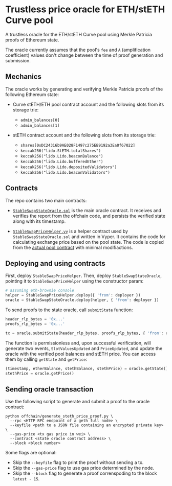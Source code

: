 # Trustless price oracle for ETH/stETH Curve pool

A trustless oracle for the ETH/stETH Curve pool using Merkle Patricia proofs of Ethereum state.

The oracle currently assumes that the pool's `fee` and `A` (amplification coefficient) values don't
change between the time of proof generation and submission.


## Mechanics

The oracle works by generating and verifying Merkle Patricia proofs of the following Ethereum state:

* Curve stETH/ETH pool contract account and the following slots from its storage trie:
  * `admin_balances[0]`
  * `admin_balances[1]`

* stETH contract account and the following slots from its storage trie:
  * `shares[0xDC24316b9AE028F1497c275EB9192a3Ea0f67022]`
  * `keccak256("lido.StETH.totalShares")`
  * `keccak256("lido.Lido.beaconBalance")`
  * `keccak256("lido.Lido.bufferedEther")`
  * `keccak256("lido.Lido.depositedValidators")`
  * `keccak256("lido.Lido.beaconValidators")`


## Contracts

The repo contains two main contracts:

* [`StableSwapStateOracle.sol`] is the main oracle contract. It receives and verifies the report
  from the offchain code, and persists the verified state along with its timestamp.

* [`StableSwapPriceHelper.vy`] is a helper contract used by `StableSwapStateOracle.sol` and written
  in Vyper. It contains the code for calculating exchange price based on the pool state. The code
  is copied from the [actual pool contract] with minimal modifiactions.

[`StableSwapStateOracle.sol`]: ./contracts/StableSwapStateOracle.sol
[`StableSwapPriceHelper.vy`]: ./contracts/StableSwapPriceHelper.vy
[actual pool contract]: https://github.com/curvefi/curve-contract/blob/3fa3b6c/contracts/pools/steth/StableSwapSTETH.vy


## Deploying and using contracts

First, deploy `StableSwapPriceHelper`. Then, deploy `StableSwapStateOracle`, pointing it
to `StableSwapPriceHelper` using the constructor param:

```python
# assuming eth-brownie console
helper = StableSwapPriceHelper.deploy({ 'from': deployer })
oracle = StableSwapStateOracle.deploy(helper, { 'from': deployer })
```

To send proofs to the state oracle, call `submitState` function:

```python
header_rlp_bytes = '0x...'
proofs_rlp_bytes = '0x...'

tx = oracle.submitState(header_rlp_bytes, proofs_rlp_bytes, { 'from': reporter })
```

The function is permissionless and, upon successful verification, will generate two events,
`SlotValuesUpdated` and `PriceUpdated`, and update the oracle with the verified pool balances
and stETH price. You can access them by calling `getState` and `getPrice`:

```python
(timestamp, etherBalance, stethBalance, stethPrice) = oracle.getState()
stethPrice = oracle.getPrice()
```


## Sending oracle transaction

Use the following script to generate and submit a proof to the oracle contract:

```
python offchain/generate_steth_price_proof.py \
  --rpc <HTTP RPC endpoint of a geth full node> \
  --keyfile <path to a JSON file containing an encrypted private key> \
  --gas-price <tx gas price in wei> \
  --contract <state oracle contract address> \
  --block <block number>
```

Some flags are optional:

* Skip the `--keyfile` flag to print the proof without sending a tx.
* Skip the `--gas-price` flag to use gas price determined by the node.
* Skip the `--block` flag to generate a proof correnspoding to the block `latest - 15`.
